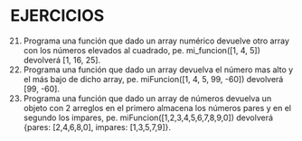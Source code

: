 # EJERCICIOS

21. Programa una función que dado un array numérico devuelve otro array con los números elevados al cuadrado, pe. mi_funcion([1, 4, 5]) devolverá [1, 16, 25].
22. Programa una función que dado un array devuelva el número mas alto y el más bajo de dicho array, pe. miFuncion([1, 4, 5, 99, -60]) devolverá [99, -60].
23. Programa una función que dado un array de números devuelva un objeto con 2 arreglos en el primero almacena los números pares y en el segundo los impares, pe. miFuncion([1,2,3,4,5,6,7,8,9,0]) devolverá {pares: [2,4,6,8,0], impares: [1,3,5,7,9]}.